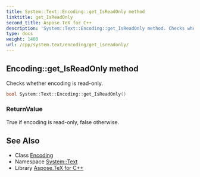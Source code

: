```yaml
---
title: System::Text::Encoding::get_IsReadOnly method
linktitle: get_IsReadOnly
second_title: Aspose.TeX for C++
description: 'System::Text::Encoding::get_IsReadOnly method. Checks whether encoding is read-only in C++.'
type: docs
weight: 1400
url: /cpp/system.text/encoding/get_isreadonly/
---
```

## Encoding::get_IsReadOnly method


Checks whether encoding is read-only.

```cpp
bool System::Text::Encoding::get_IsReadOnly()
```


### ReturnValue

True if encoding is read-only, false otherwise.

## See Also

* Class [Encoding](../)
* Namespace [System::Text](../../)
* Library [Aspose.TeX for C++](../../../)
